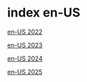 # index en-US

<a href="./2022">en-US 2022</a>

<a href="./2023">en-US 2023</a>

<a href="./2024">en-US 2024</a>

<a href="./2025">en-US 2025</a>
